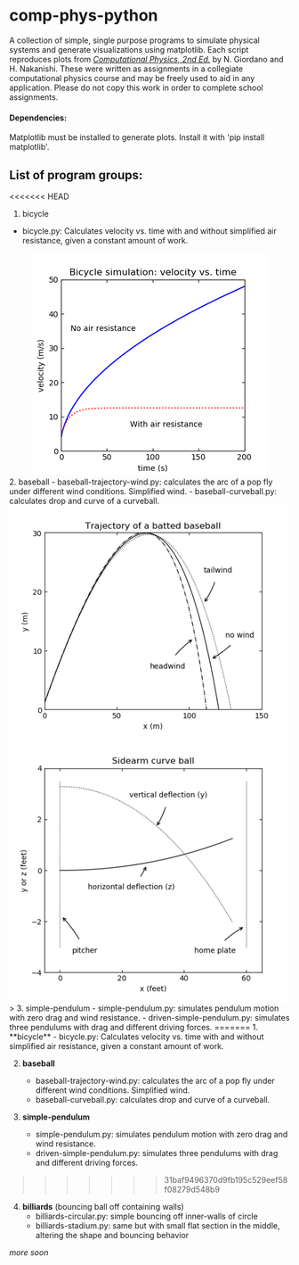 # comp-phys-python

A collection of simple, single purpose programs to simulate physical systems and generate visualizations using matplotlib. Each script reproduces plots from [*Computational Physics, 2nd Ed.*](https://www.amazon.com/Computational-Physics-2nd-Nicholas-Giordano/dp/0131469908)  by N. Giordano and H. Nakanishi. These were written as assignments in a collegiate computational physics course and may be freely used to aid in any application. Please do not copy this work in order to complete school assignments.

#### Dependencies:
Matplotlib must be installed to generate plots. Install it with 'pip install matplotlib'.

## List of program groups:

<<<<<<< HEAD
1. bicycle
  - bicycle.py: Calculates velocity vs. time with and without simplified air resistance, given a constant amount of work.
<center><img src="1_bicycle/bicycle.png" alt="bicycle.py image"></center>
2. baseball
  - baseball-trajectory-wind.py: calculates the arc of a pop fly under different wind conditions. Simplified wind.
  - baseball-curveball.py: calculates drop and curve of a curveball.
  <center><img src="2_baseball/baseball-trajectory-wind.png" alt="baseball-trajectory-wind image"><img src="2_baseball/baseball-curveball.png" alt="baseball-curveball image"></center>>
3. simple-pendulum
  - simple-pendulum.py: simulates pendulum motion with zero drag and wind resistance.
  - driven-simple-pendulum.py: simulates three pendulums with drag and different driving forces.
=======
1. **bicycle**
   - bicycle.py: Calculates velocity vs. time with and without simplified air resistance, given a constant amount of work.

2. **baseball**
   - baseball-trajectory-wind.py: calculates the arc of a pop fly under different wind conditions. Simplified wind.
   - baseball-curveball.py: calculates drop and curve of a curveball.
  
3. **simple-pendulum**
   - simple-pendulum.py: simulates pendulum motion with zero drag and wind resistance.
   - driven-simple-pendulum.py: simulates three pendulums with drag and different driving forces.
>>>>>>> 31baf9496370d9fb195c529eef58f08279d548b9

4. **billiards** (bouncing ball off containing walls)
   - billiards-circular.py: simple bouncing off inner-walls of circle
   - billiards-stadium.py: same but with small flat section in the middle, altering the shape and bouncing behavior
  

*more soon*
